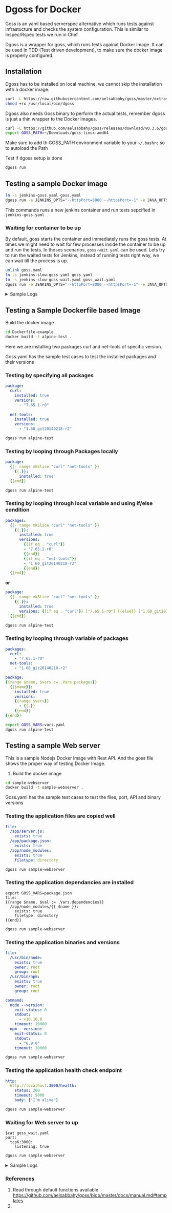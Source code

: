 # Dgoss for Docker

Goss is an yaml based serverspec alternative which runs tests against infrastucture and checks the system configuration. This is similar to Inspec/Rspec tests we run in Chef

Dgoss is a wrapper for goss, which runs tests againat Docker image. It can be used in TDD (Test driven development), to make sure the docker image is properly configured.

## Installation
Dgoss has to be installed on local machine, we cannot skip the installation with a docker image. 

```bash
curl -L https://raw.githubusercontent.com/aelsabbahy/goss/master/extras/dgoss/dgoss -o /usr/local/bin/dgoss
chmod +rx /usr/local/bin/dgoss
```

Dgoss also needs Goss binary to perform the actual tests, remember dgoss is just a thin wrapper to the Docker images. 
```bash
curl -L https://github.com/aelsabbahy/goss/releases/download/v0.3.6/goss-linux-amd64 -o ~/Downloads/goss-linux-amd64
export GOSS_PATH=~/Downloads/goss-linux-amd64
```
Make sure to add th GOSS_PATH environment variable to your `~/.bashrc` so to autoload the Path

Test if dgoss setup is done
```bash
dgoss run
```

## Testing a sample Docker image

```bash
ln -s jenkins-goss.yaml goss.yaml
dgoss run -e JENKINS_OPTS="--httpPort=8080 --httpsPort=-1" -e JAVA_OPTS="-Xmx1048m" jenkins:alpine
```
This commands runs a new jenkins container and run tests sepcified in `jenkins-goss.yaml`

### Waiting for container to be up
By default, goss starts the container and immediately runs the goss tests. At times we might need to wait for few processes inside the container to be up and run the tests. In thoses scenarios, `goss-wait.yaml` can be used. Lets try to run the waited tests for Jenkins, instead of running tests right way, we can wait till the process is up. 

```bash
unlink goss.yaml
ln -s jenkins-slow-goss.yaml goss.yaml
ln -s jenkins-slow-goss-wait.yaml goss_wait.yaml
dgoss run -e JENKINS_OPTS="--httpPort=8080 --httpsPort=-1" -e JAVA_OPTS="-Xmx1048m" jenkins:alpine
```

<details><summary>Sample Logs</summary>

```
INFO: Starting docker container
INFO: Container ID: a3de9636
INFO: Found goss_wait.yaml, waiting for it to pass before running tests
INFO: Sleeping for 0.2
INFO: Container health
PID                 USER                TIME                COMMAND
27718               1000                0:00                /bin/tini -- /usr/local/bin/jenkins.sh
27755               1000                0:30                java -Xmx1048m -jar /usr/share/jenkins/jenkins.war --httpPort=8080 --httpsPort=-1
INFO: Running Tests
File: /var/jenkins_home/copy_reference_file.log: exists: matches expectation: [true]
File: /var/jenkins_home/copy_reference_file.log: mode: matches expectation: ["0644"]
File: /var/jenkins_home/copy_reference_file.log: owner: matches expectation: ["jenkins"]
File: /var/jenkins_home/copy_reference_file.log: group: matches expectation: ["jenkins"]
File: /var/jenkins_home/copy_reference_file.log: filetype: matches expectation: ["file"]
File: /var/jenkins_home/copy_reference_file.log: contains: matches expectation: [/^INSTALLED/]
Title: Checking that $JENKINS_OPTS and $JAVA_OPTS are in the ps line
Command: ps -eo args | grep java: exit-status: matches expectation: [0]
Command: ps -eo args | grep java: stdout: matches expectation: [/jenkins.war\s*--httpPort=8080 --httpsPort=-1/ /java\s*-Xmx1048m\s*-jar/]
HTTP: http://admin:9d5abebc1abf45dab4d82ae221bb7bf3@localhost:8080: status: matches expectation: [200]
HTTP: http://admin:9d5abebc1abf45dab4d82ae221bb7bf3@localhost:8080: Body: matches expectation: [SetupWizard]


Total Duration: 0.139s
Count: 10, Failed: 0, Skipped: 0
INFO: Deleting container
```

</details>

## Testing a Sample Dockerfile based Image

Build the docker image
```bash
cd Dockerfile-example
docker build -t alpine-test .
```
Here we are installing two packages curl and net-tools of specific version. 

Goss.yaml has the sample test cases to test the installed packages and their versions

### Testing by specifying all packages
```yaml
package:
  curl:
    installed: true
    versions: 
      - "7.65.1-r0"
  
  net-tools:
    installed: true
    versions: 
      - "1.60_git20140218-r2"
```

```bash
dgoss run alpine-test
```

### Testing by looping through Packages locally
```yaml
package:
  {{- range mkSlice "curl" "net-tools" }}
    {{.}}:
      installed: true
  {{end}}
```

```bash
dgoss run alpine-test
```

### Testing by looping through local variable and using if/else condition
```yaml
packages:
  {{- range mkSlice "curl" "net-tools" }}
    {{.}}:
      installed: true
      versions:
        {{if eq . "curl"}}
        - "7.65.1-r0"
        {{end}}
        {{if eq . "net-tools"}}
        - "1.60_git20140218-r2"
        {{end}}
  {{end}}
```

**or**

```yaml
package:
  {{- range mkSlice "curl" "net-tools" }}
    {{.}}:
      installed: true
      versions: {{if eq . "curl"}} ["7.65.1-r0"] {{else}} ["1.60_git20140218-r2"] {{end}}
  {{end}}
```

```bash
dgoss run alpine-test
```

### Testing by looping through variable of packages
```yaml
packages:
  curl:
    - "7.65.1-r0"
  net-tools:
    - "1.60_git20140218-r2"
```

```yaml
package:
{{range $name, $vers := .Vars.packages}}
  {{$name}}:
    installed: true
    versions:
    {{range $vers}}
      - {{.}}
    {{end}}
{{end}}
```

```bash
export GOSS_VARS=vars.yaml
dgoss run alpine-test
```


## Testing a sample Web server

This is a sample Nodejs Docker image with Rest API. And the goss file shows the proper way of testing Docker Image. 

1. Build the docker image
```bash
cd sample-webserver
docker build -t sample-webserver .
```

Goss.yaml has the sample test cases to test the files, port, API and binary versions

### Testing the application files are copied well
```yaml
file:
  /app/server.js:
    exists: true
  /app/package.json:
    exists: true
  /app/node_modules:
    exists: true
    filetype: directory
```

```bash
dgoss run sample-webserver
```

### Testing the application dependancies are installed
```
export GOSS_VARS=package.json
file:
{{range $name, $val := .Vars.dependencies}}
  /app/node_modules/{{ $name }}:
    exists: true
    filetype: directory
{{end}}
```

```bash
dgoss run sample-webserver
```

### Testing the application binaries and versions
```yaml
file:
  /usr/bin/node:
    exists: true
    owner: root
    group: root    
  /usr/bin/npm:
    exists: true
    owner: root
    group: root    

command:
  node --version:
    exit-status: 0
    stdout:
      - v10.16.0
    timeout: 10000
  npm --version:
    exit-status: 0
    stdout:
      - "6.9.0"
    timeout: 10000
```

```bash
dgoss run sample-webserver
```

### Testing the application health check endpoint
```yaml
http:
  http://localhost:3000/health:
    status: 200
    timeout: 5000
    body: ["I'm alive"]
```

```bash
dgoss run sample-webserver
```

### Waiting for Web server to up 
```
$cat goss_wait.yaml
port:
  tcp6:3000:
    listening: true
```

```bash
dgoss run sample-webserver
```

<details><summary>Sample Logs</summary>

```
$ dgoss run sample-webserver
INFO: Starting docker container
INFO: Container ID: bd17740c
INFO: Found goss_wait.yaml, waiting for it to pass before running tests
INFO: Sleeping for 0.2
INFO: Container health
PID                 USER                TIME                COMMAND
46213               root                0:00                node /app/server.js
INFO: Running Tests
File: /usr/bin/node: exists: matches expectation: [true]
File: /usr/bin/node: owner: matches expectation: ["root"]
File: /usr/bin/node: group: matches expectation: ["root"]
File: /usr/bin/npm: exists: matches expectation: [true]
File: /usr/bin/npm: owner: matches expectation: ["root"]
File: /usr/bin/npm: group: matches expectation: ["root"]
Command: node --version: exit-status: matches expectation: [0]
Command: node --version: stdout: matches expectation: [v10.16.0]
Command: npm --version: exit-status: matches expectation: [0]
Command: npm --version: stdout: matches expectation: [6.9.0]
HTTP: http://localhost:3000/health: status: matches expectation: [200]
HTTP: http://localhost:3000/health: Body: matches expectation: [I'm alive]


Total Duration: 3.105s
Count: 12, Failed: 0, Skipped: 0
INFO: Deleting container
```

</details>

### References
1. Read through default functions available https://github.com/aelsabbahy/goss/blob/master/docs/manual.md#templates
2. 